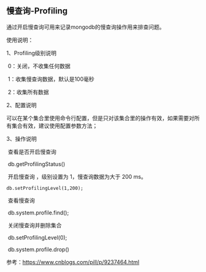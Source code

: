 ## 慢查询-Profiling

通过开启慢查询可用来记录mongodb的慢查询操作用来排查问题。

使用说明：

1、Profiling级别说明

​	0：关闭，不收集任何数据

​	1：收集慢查询数据，默认是100毫秒

​	2：收集所有数据

2、配置说明

​	可以在某个集合里使用命令行配置，但是只对该集合里的操作有效，如果需要对所有集合有效，建议使用配置参数方法；

3、操作说明

​	查看是否开启慢查询

​	db.getProfilingStatus()

​	开启慢查询 ，级别设置为 1，慢查询数据为大于 200 ms。

 	db.setProfilingLevel(1,200); 

​	查看慢查询 

​	db.system.profile.find();

​	关闭慢查询并删除集合

​	db.setProfilingLevel(0); 

​	db.system.profile.drop()



参考：https://www.cnblogs.com/pill/p/9237464.html